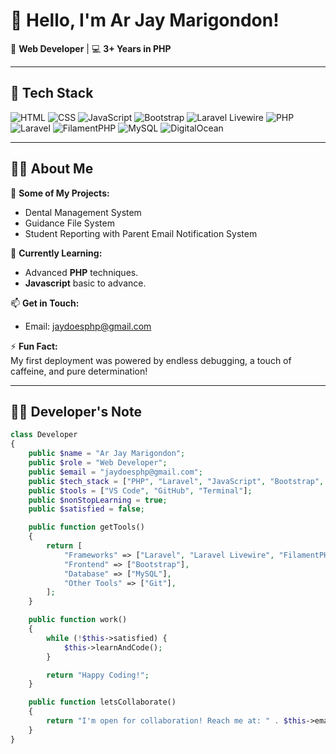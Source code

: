 # 👋 Hello, I'm Ar Jay Marigondon!  
🎯 **Web Developer** | 💻 **3+ Years in PHP**  

---

## 🚀 Tech Stack  

![HTML](https://img.shields.io/badge/HTML5-E34F26?style=for-the-badge&logo=html5&logoColor=white) ![CSS](https://img.shields.io/badge/CSS3-1572B6?style=for-the-badge&logo=css3&logoColor=white) ![JavaScript](https://img.shields.io/badge/JavaScript-F7DF1E?style=for-the-badge&logo=javascript&logoColor=black) ![Bootstrap](https://img.shields.io/badge/Bootstrap-563D7C?style=for-the-badge&logo=bootstrap&logoColor=white) ![Laravel Livewire](https://img.shields.io/badge/Laravel%20Livewire-4E56A6?style=for-the-badge&logo=laravel&logoColor=white) ![PHP](https://img.shields.io/badge/PHP-777BB4?style=for-the-badge&logo=php&logoColor=white) ![Laravel](https://img.shields.io/badge/Laravel-FF2D20?style=for-the-badge&logo=laravel&logoColor=white) ![FilamentPHP](https://img.shields.io/badge/FilamentPHP-0078D7?style=for-the-badge&logo=php&logoColor=white) ![MySQL](https://img.shields.io/badge/MySQL-4479A1?style=for-the-badge&logo=mysql&logoColor=white) ![DigitalOcean](https://img.shields.io/badge/Digital%20Ocean-0080FF?style=for-the-badge&logo=digitalocean&logoColor=white)

---

## 👨‍💻 About Me  
🔭 **Some of My Projects:**  
- Dental Management System
- Guidance File System
- Student Reporting with Parent Email Notification System

🌱 **Currently Learning:**  
- Advanced **PHP** techniques.  
- **Javascript** basic to advance.  

📫 **Get in Touch:**  
- Email: [jaydoesphp@gmail.com](mailto:jaydoesphp@gmail.com)  

⚡ **Fun Fact:**  
My first deployment was powered by endless debugging, a touch of caffeine, and pure determination!  

---

## 🧑‍💻 Developer's Note  

```php
class Developer
{
    public $name = "Ar Jay Marigondon";
    public $role = "Web Developer";
    public $email = "jaydoesphp@gmail.com";
    public $tech_stack = ["PHP", "Laravel", "JavaScript", "Bootstrap", "MySQL"];
    public $tools = ["VS Code", "GitHub", "Terminal"];
    public $nonStopLearning = true;
    public $satisfied = false;

    public function getTools()
    {
        return [
            "Frameworks" => ["Laravel", "Laravel Livewire", "FilamentPHP"],
            "Frontend" => ["Bootstrap"],
            "Database" => ["MySQL"],
            "Other Tools" => ["Git"],
        ];
    }

    public function work()
    {
        while (!$this->satisfied) {
            $this->learnAndCode();
        }

        return "Happy Coding!";
    }

    public function letsCollaborate()
    {
        return "I'm open for collaboration! Reach me at: " . $this->email;
    }
}

